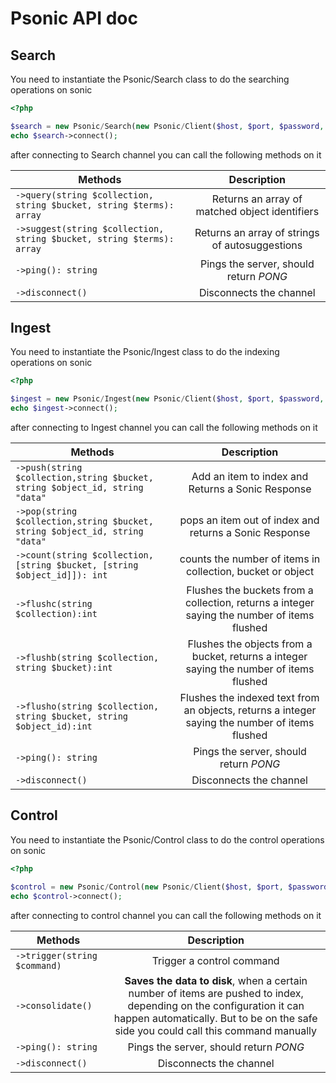 # Psonic API doc

## Search

You need to instantiate the Psonic/Search class to do the searching operations on sonic

```php
<?php

$search = new Psonic/Search(new Psonic/Client($host, $port, $password, $timeout));
echo $search->connect();
```

after connecting to Search channel you can call the following methods on it

| Methods                                                               |                  Description                   |
| --------------------------------------------------------------------- | :--------------------------------------------: |
| `->query(string $collection, string $bucket, string $terms): array`   | Returns an array of matched object identifiers |
| `->suggest(string $collection, string $bucket, string $terms): array` | Returns an array of strings of autosuggestions |
| `->ping(): string`                                                    |     Pings the server, should return _PONG_     |
| `->disconnect()`                                                      |            Disconnects the channel             |

## Ingest

You need to instantiate the Psonic/Ingest class to do the indexing operations on sonic

```php
<?php

$ingest = new Psonic/Ingest(new Psonic/Client($host, $port, $password, $timeout));
echo $ingest->connect();
```

after connecting to Ingest channel you can call the following methods on it

| Methods                                                                      |                                          Description                                           |
| ---------------------------------------------------------------------------- | :--------------------------------------------------------------------------------------------: |
| `->push(string $collection,string $bucket, string $object_id, string "data"` |                       Add an item to index and Returns a Sonic Response                        |
| `->pop(string $collection,string $bucket, string $object_id, string "data"`  |                     pops an item out of index and returns a Sonic Response                     |
| `->count(string $collection,[string $bucket, [string $object_id]]): int`     |                   counts the number of items in collection, bucket or object                   |
| `->flushc(string $collection):int`                                           |  Flushes the buckets from a collection, returns a integer saying the number of items flushed   |
| `->flushb(string $collection, string $bucket):int`                           |    Flushes the objects from a bucket, returns a integer saying the number of items flushed     |
| `->flusho(string $collection, string $bucket, string $object_id):int`        | Flushes the indexed text from an objects, returns a integer saying the number of items flushed |
| `->ping(): string`                                                           |                             Pings the server, should return _PONG_                             |
| `->disconnect()`                                                             |                                    Disconnects the channel                                     |

## Control

You need to instantiate the Psonic/Control class to do the control operations on sonic

```php
<?php

$control = new Psonic/Control(new Psonic/Client($host, $port, $password, $timeout));
echo $control->connect();
```

after connecting to control channel you can call the following methods on it

| Methods                      |                                                                                                 Description                                                                                                 |
| ---------------------------- | :---------------------------------------------------------------------------------------------------------------------------------------------------------------------------------------------------------: |
| `->trigger(string $command)` |                                                                                          Trigger a control command                                                                                          |
| `->consolidate()`            | **Saves the data to disk**, when a certain number of items are pushed to index, depending on the configuration it can happen automatically. But to be on the safe side you could call this command manually |
| `->ping(): string`           |                                                                                   Pings the server, should return _PONG_                                                                                    |
| `->disconnect()`             |                                                                                           Disconnects the channel                                                                                           |

